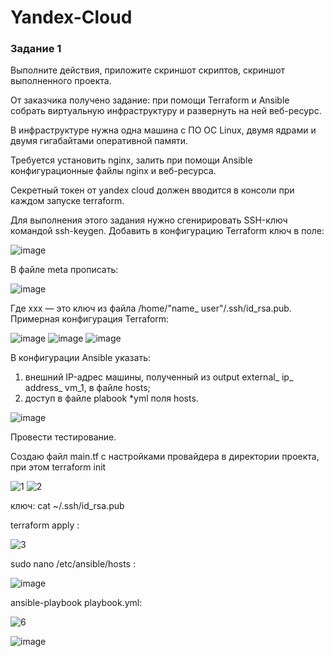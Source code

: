 # Yandex-Cloud

### Задание 1
Выполните действия, приложите скриншот скриптов, скриншот выполненного проекта.

От заказчика получено задание: при помощи Terraform и Ansible собрать виртуальную инфраструктуру и развернуть на ней веб-ресурс.

В инфраструктуре нужна одна машина с ПО ОС Linux, двумя ядрами и двумя гигабайтами оперативной памяти.

Требуется установить nginx, залить при помощи Ansible конфигурационные файлы nginx и веб-ресурса.

Секретный токен от yandex cloud должен вводится в консоли при каждом запуске terraform.

Для выполнения этого задания нужно сгенирировать SSH-ключ командой ssh-keygen. Добавить в конфигурацию Terraform ключ в поле:

 ![image](https://github.com/AnastasiyaEvsseva/Yandex-Cloud/assets/151757353/0b22b5ee-1f67-40d7-bec1-f87484f79cf6) 

 В файле meta прописать:
 
 ![image](https://github.com/AnastasiyaEvsseva/Yandex-Cloud/assets/151757353/c96f76f6-264a-4fec-8871-728164b7b7b4)

 Где xxx — это ключ из файла /home/"name_ user"/.ssh/id_rsa.pub. Примерная конфигурация Terraform:
 
 ![image](https://github.com/AnastasiyaEvsseva/Yandex-Cloud/assets/151757353/8ca6fdb9-7559-4fa5-8716-f619f2d636df) 
 ![image](https://github.com/AnastasiyaEvsseva/Yandex-Cloud/assets/151757353/0fb41214-0743-48f0-82b4-f61c82e6f3ea)
 ![image](https://github.com/AnastasiyaEvsseva/Yandex-Cloud/assets/151757353/3f29e362-c5e5-4ec9-84a1-f7fba3270937) 

 В конфигурации Ansible указать:

1. внешний IP-адрес машины, полученный из output external_ ip_ address_ vm_1, в файле hosts;
2. доступ в файле plabook *yml поля hosts.
   
![image](https://github.com/AnastasiyaEvsseva/Yandex-Cloud/assets/151757353/13b59321-e206-42b0-8526-94a32441fc57)


Провести тестирование.

Создаю файл main.tf с настройками провайдера в директории проекта, при этом terraform init 

![1](https://github.com/AnastasiyaEvsseva/Yandex-Cloud/assets/151757353/a8f9004d-a87e-4dd4-b884-19b498e9d209)
![2](https://github.com/AnastasiyaEvsseva/Yandex-Cloud/assets/151757353/ef76c9f7-ed23-422d-85ac-365021b754a1)

ключ: cat ~/.ssh/id_rsa.pub

terraform apply :

![3](https://github.com/AnastasiyaEvsseva/Yandex-Cloud/assets/151757353/c1af4691-9980-40a1-949f-8b8e639630ea)

sudo nano /etc/ansible/hosts :

![image](https://github.com/AnastasiyaEvsseva/Yandex-Cloud/assets/151757353/30ea9e98-cd7c-45a7-8457-92941244ff63)

ansible-playbook playbook.yml:

![6](https://github.com/AnastasiyaEvsseva/Yandex-Cloud/assets/151757353/df1781b7-4b33-4342-8ae5-daab52a9bc83)

![image](https://github.com/AnastasiyaEvsseva/Yandex-Cloud/assets/151757353/0a5d48d5-5006-4895-86f1-0bb7fc80ce75)









   




